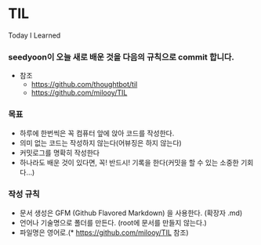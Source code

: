 # TIL
Today I Learned

### seedyoon이 오늘 새로 배운 것을 다음의 규칙으로 commit 합니다. 

  * 참조
    * https://github.com/thoughtbot/til
    * https://github.com/milooy/TIL



### 목표
* 하루에 한번씩은 꼭 컴퓨터 앞에 앉아 코드를 작성한다.
* 의미 없는 코드는 작성하지 않는다(어뷰징은 하지 않는다)
* 커밋로그를 명확히 작성한다
* 하나라도 배운 것이 있다면, 꼭! 반드시! 기록을 한다(커밋을 할 수 있는 소중한 기회다…)

### 작성 규칙
 * 문서 생성은 GFM (Github Flavored Markdown) 을 사용한다. (확장자 .md)  
 * 언어나 기술명으로 폴더를 만든다. (root에 문서를 만들지 않는다.)
 * 파일명은 영어로.(* https://github.com/milooy/TIL 참조)
